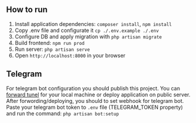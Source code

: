 

## How to run
1) Install application dependencies: `composer install`, `npm install`
2) Copy .env file and configurate it `cp ./.env.example ./.env`
3) Configure DB and apply migration with `php artisan migrate`
4) Build frontend: `npm run prod`
5) Run server: `php artisan serve`
6) Open `http://localhost:8000` in your browser

## Telegram
For telegram bot configuration you should publish this project. You can [forward tunel](https://ngrok.com) for your local machine or deploy application on public server. After forwording/deploying, you should to set webhook for telegram bot.
Paste your telegram bot token to `.env` file (TELEGRAM_TOKEN property) and run the command: `php artisan bot:setup`
